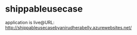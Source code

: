 # shippableusecase
application is live@URL: http://shippableusecasebyanirudherabelly.azurewebsites.net/

